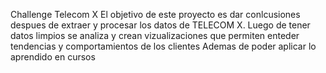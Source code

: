 Challenge Telecom X
El objetivo de este proyecto es dar conlcusiones despues de extraer y procesar los datos de TELECOM X.
Luego de tener datos limpios se analiza y crean vizualizaciones que permiten enteder tendencias y comportamientos de los clientes
Ademas de poder aplicar lo aprendido en cursos 
